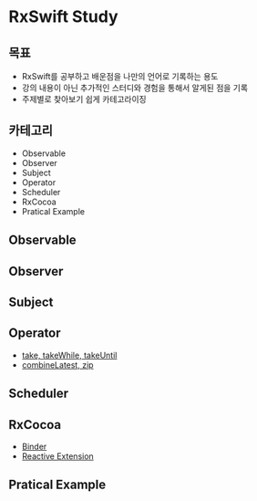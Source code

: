# RxSwift Study

## 목표
- RxSwift를 공부하고 배운점을 나만의 언어로 기록하는 용도
- 강의 내용이 아닌 추가적인 스터디와 경험을 통해서 알게된 점을 기록
- 주제별로 찾아보기 쉽게 카테고라이징

## 카테고리
- Observable
- Observer
- Subject
- Operator
- Scheduler
- RxCocoa
- Pratical Example

## Observable

## Observer

## Subject

## Operator
- [take, takeWhile, takeUntil](https://boatneck-beard-7fa.notion.site/take-998c6837f79f48588992eac4d2ec86da?pvs=4)
- [combineLatest, zip](https://boatneck-beard-7fa.notion.site/combineLatest-zip-903b4d930e01444d92312e3c484376d7?pvs=4)
## Scheduler

## RxCocoa
- [Binder](https://boatneck-beard-7fa.notion.site/Binding-5a328c75d75546fcb1fda3b1ff6f4620?pvs=4)
- [Reactive Extension](https://boatneck-beard-7fa.notion.site/Reactive-Extension-1fc47c5e60eb4b71886764c20a6c14bf?pvs=4)
## Pratical Example
